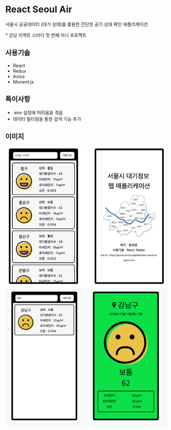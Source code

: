 # React Seoul Air

서울시 공공데이터 (대기 상태)를 활용한 간단한 공기 상태 확인 애플리케이션  

\* 강남 리액트 스터디 첫 번째 미니 프로젝트

## 사용기술

- React
- Redux
- Axios
- Monent.js

## 특이사항

- .env 설정에 어려움을 겪음
- 데이터 필터링을 통한 검색 기능 추가


## 이미지

![Alt text](./img01.png "Optional title")
![Alt text](./img02.png "Optional title")


